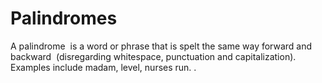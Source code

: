 # Palindromes
A ​palindrome ​ is a word or phrase that is spelt the same way forward and backward  (disregarding whitespace, punctuation and capitalization). Examples include ​madam, ​level​, nurses run​. . 
